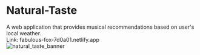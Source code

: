# Natural-Taste
A web application that provides musical recommendations based on user's local weather. <br />
Link: fabulous-fox-7d0a01.netlify.app <br />
![natural_taste_banner](https://github.com/user-attachments/assets/a48ce029-6d6c-40d5-b30b-f544fd1f43de)


